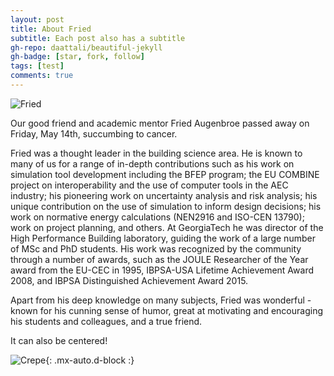 ```yaml
---
layout: post
title: About Fried
subtitle: Each post also has a subtitle
gh-repo: daattali/beautiful-jekyll
gh-badge: [star, fork, follow]
tags: [test]
comments: true
---
```

![Fried](https://github.com/Remembrance-Fried/remembrance-fried.github.io/blob/567838633532f648f4916320080b244d55d5d13a/assets/img/Fried03.JPG)

Our good friend and academic mentor Fried Augenbroe passed away on Friday, May 14th, succumbing to cancer.

Fried was a thought leader in the building science area. He is known to many of us for a range of in-depth contributions such as his work on simulation tool development including the BFEP program; the EU COMBINE project on interoperability and the use of computer tools in the AEC industry; his pioneering work on uncertainty analysis and risk analysis; his unique contribution on the use of simulation to inform design decisions; his work on normative energy calculations (NEN2916 and ISO-CEN 13790); work on project planning, and others. At GeorgiaTech he was director of the High Performance Building laboratory, guiding the work of a large number of MSc and PhD students. His work was recognized by the community through a number of awards, such as the JOULE Researcher of the Year award from the EU-CEC in 1995, IBPSA-USA Lifetime Achievement Award 2008, and IBPSA Distinguished Achievement Award 2015.

Apart from his deep knowledge on many subjects, Fried was wonderful - known for his cunning sense of humor, great at motivating and encouraging his students and colleagues, and a true friend.


It can also be centered!

![Crepe](https://s3-media3.fl.yelpcdn.com/bphoto/cQ1Yoa75m2yUFFbY2xwuqw/348s.jpg){: .mx-auto.d-block :}

